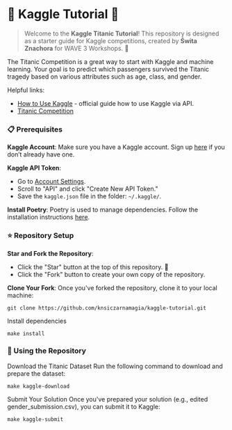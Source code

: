 # 🌊 Kaggle Tutorial 🚢
> Welcome to the **Kaggle Titanic Tutorial**! This repository is designed as a starter guide for Kaggle competitions, created by **Świta Znachora** for WAVE 3 Workshops. 🚀

The Titanic Competition is a great way to start with Kaggle and machine learning. Your goal is to predict which passengers survived the Titanic tragedy based on various attributes such as age, class, and gender.

Helpful links:
- [How to Use Kaggle](https://www.kaggle.com/docs/api#getting-started-installation-&-authentication) - official guide
  how to use Kaggle via API.
- [Titanic Competition](https://www.kaggle.com/competitions/titanic/overview/evaluation)

### 📋 Prerequisites

**Kaggle Account**: Make sure you have a Kaggle account. Sign up [here](https://www.kaggle.com/account/login) if you don’t already have one.

**Kaggle API Token**: 
- Go to [Account Settings](https://www.kaggle.com/account).
- Scroll to "API" and click "Create New API Token."
- Save the `kaggle.json` file in the folder: `~/.kaggle/`.

**Install Poetry**:
Poetry is used to manage dependencies. Follow the installation instructions [here](https://python-poetry.org/docs/).

### ⭐ Repository Setup

**Star and Fork the Repository**:  
- Click the "Star" button at the top of this repository. 🌟  
- Click the "Fork" button to create your own copy of the repository.  

**Clone Your Fork**:
 Once you've forked the repository, clone it to your local machine:
 ```shell
 git clone https://github.com/knsiczarnamagia/kaggle-tutorial.git
````
Install dependencies
```shell
make install 
```
### 🚀 Using the Repository
Download the Titanic Dataset
Run the following command to download and prepare the dataset:
```shell
make kaggle-download
```
Submit Your Solution
Once you've prepared your solution (e.g., edited gender_submission.csv), you can submit it to Kaggle:
```shell
make kaggle-submit
```